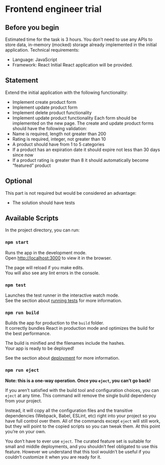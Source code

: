 # Frontend engineer trial

## Before you begin
Estimated time for the task is 3 hours. You don’t need to use any APIs to store data, in-memory (mocked) storage already implemented in the initial application.
Technical requirements:
- Language: JavaScript
- Framework: React
Initial React application will be provided.

## Statement
Extend the initial application with the following functionality:
- Implement create product form
- Implement update product form
- Implement delete product functionality
- Implement update product functionality
Each form should be implemented on the new page.
The create and update product forms should have the following validation:
- Name is required, length not greater than 200
- Rating is required, integer, not greater than 10
- A product should have from 1 to 5 categories
- If a product has an expiration date it should expire not less than 30 days since now
- If a product rating is greater than 8 it should automatically become “featured” product

## Optional
This part is not required but would be considered an advantage:
- The solution should have tests

## Available Scripts

In the project directory, you can run:

### `npm start`

Runs the app in the development mode.<br>
Open [http://localhost:3000](http://localhost:3000) to view it in the browser.

The page will reload if you make edits.<br>
You will also see any lint errors in the console.

### `npm test`

Launches the test runner in the interactive watch mode.<br>
See the section about [running tests](https://facebook.github.io/create-react-app/docs/running-tests) for more information.

### `npm run build`

Builds the app for production to the `build` folder.<br>
It correctly bundles React in production mode and optimizes the build for the best performance.

The build is minified and the filenames include the hashes.<br>
Your app is ready to be deployed!

See the section about [deployment](https://facebook.github.io/create-react-app/docs/deployment) for more information.

### `npm run eject`

**Note: this is a one-way operation. Once you `eject`, you can’t go back!**

If you aren’t satisfied with the build tool and configuration choices, you can `eject` at any time. This command will remove the single build dependency from your project.

Instead, it will copy all the configuration files and the transitive dependencies (Webpack, Babel, ESLint, etc) right into your project so you have full control over them. All of the commands except `eject` will still work, but they will point to the copied scripts so you can tweak them. At this point you’re on your own.

You don’t have to ever use `eject`. The curated feature set is suitable for small and middle deployments, and you shouldn’t feel obligated to use this feature. However we understand that this tool wouldn’t be useful if you couldn’t customize it when you are ready for it.
